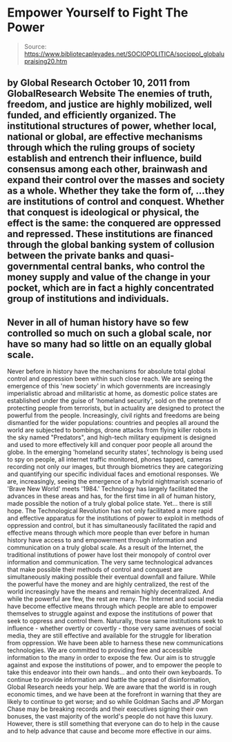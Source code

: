 # Empower Yourself to Fight The Power

> Source: https://www.bibliotecapleyades.net/SOCIOPOLITICA/sociopol_globalupraising20.htm

by Global Research
October 10, 2011
from
GlobalResearch Website
The enemies of truth, freedom, and justice are highly mobilized, well
funded, and efficiently organized.
The institutional structures of power, whether local, national or global,
are effective mechanisms through which
the ruling groups of society
establish and entrench their influence, build consensus among each other,
brainwash and expand their control over the masses and society as a whole.
Whether they take the form of,
...they are
institutions of control and conquest.
Whether that conquest is ideological or physical, the effect is the same:
the conquered are oppressed and repressed.
These institutions are financed through the
global banking system of
collusion between the private banks and quasi-governmental central banks,
who control the money supply and value of the change in your pocket, which
are in fact a highly concentrated group of institutions and individuals.
-
Never in all of human history have so few controlled so much on such a
global scale, nor have so many had so little on an equally global scale.
-
Never before in history have the mechanisms for
absolute total global
control and oppression been within such close reach.
We are seeing the
emergence of this 'new society' in which governments are increasingly
imperialistic abroad and militaristic at home, as domestic police states are
established under the guise of 'homeland security', sold on the pretense of
protecting people from terrorists, but in actuality are
designed to protect
the powerful from the people.
Increasingly, civil rights and freedoms are being dismantled for the wider
populations: countries and peoples all around the world are subjected to
bombings, drone attacks from flying killer robots in the sky named
"Predators", and high-tech military equipment is designed and used to more
effectively kill and conquer poor people all around the globe.
In the emerging 'homeland security states', technology is being used to spy
on people, all internet traffic monitored, phones tapped, cameras recording
not only our images, but through biometrics they are categorizing and
quantifying our specific individual faces and emotional responses.
We are,
increasingly, seeing the emergence of a hybrid nightmarish scenario of
'Brave New World' meets '1984.'
Technology has largely facilitated the
advances in these areas and has, for the first time in all of human history,
made possible the notion of a truly global police state.
Yet... there is still hope.
The Technological Revolution has not only facilitated a more rapid and
effective apparatus for the institutions of power to exploit in methods of
oppression and control, but it has simultaneously facilitated the rapid and
effective means through which more people than ever before in human history
have access to and empowerment through information and communication on a
truly global scale.
As a result of
the Internet, the traditional institutions of power have lost
their monopoly of
control over information and communication.
The very same technological advances that make possible their methods of
control and conquest are simultaneously making possible their eventual
downfall and failure. While the powerful have the money and are highly
centralized, the rest of the world increasingly have the means and remain
highly decentralized.
And while the powerful are few, the rest are many.
The
Internet and social media have become effective means through which people
are able to empower themselves to struggle against and expose the
institutions of power that seek to oppress and control them. Naturally,
those same institutions seek to influence - whether overtly or covertly -
those very same avenues of social media, they are still effective and
available for the struggle for liberation from oppression.
We have been able to harness these new communications technologies. We are
committed to providing free and accessible information to the many in order
to expose the few.
Our aim is to struggle against and expose the institutions of power, and to
empower the people to take this endeavor into their own hands... and onto
their own keyboards.
To continue to provide information and battle the spread of disinformation,
Global Research needs your help.
We are aware that
the world is in rough economic times, and we have been at
the forefront in warning that they are likely to continue to get worse; and
so while Goldman Sachs and JP Morgan Chase may be breaking records and their
executives signing their own bonuses, the vast majority of the world's
people do not have this luxury.
However, there is still something that
everyone can do to help in the cause and to help advance that cause and
become more effective in our aims.
